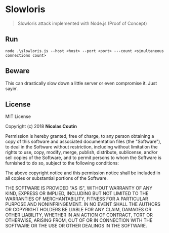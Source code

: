 # Slowloris

> Slowloris attack implemented with Node.js (Proof of Concept)

## Run

`node .\slowloris.js --host <host> --port <port> ---count <simultaneous connections count>`

## Beware

This can drastically slow down a little server or even compromise it. Just sayin'.

## License

MIT License

Copyright (c) 2018 **Nicolas Coutin**

Permission is hereby granted, free of charge, to any person obtaining a copy of this software and associated documentation files (the "Software"), to deal in the Software without restriction, including without limitation the rights to use, copy, modify, merge, publish, distribute, sublicense, and/or sell copies of the Software, and to permit persons to whom the Software is furnished to do so, subject to the following conditions:

The above copyright notice and this permission notice shall be included in all copies or substantial portions of the Software.

THE SOFTWARE IS PROVIDED "AS IS", WITHOUT WARRANTY OF ANY KIND, EXPRESS OR IMPLIED, INCLUDING BUT NOT LIMITED TO THE WARRANTIES OF MERCHANTABILITY, FITNESS FOR A PARTICULAR PURPOSE AND NONINFRINGEMENT. IN NO EVENT SHALL THE AUTHORS OR COPYRIGHT HOLDERS BE LIABLE FOR ANY CLAIM, DAMAGES OR OTHER LIABILITY, WHETHER IN AN ACTION OF CONTRACT, TORT OR OTHERWISE, ARISING FROM, OUT OF OR IN CONNECTION WITH THE SOFTWARE OR THE USE OR OTHER DEALINGS IN THE SOFTWARE.

